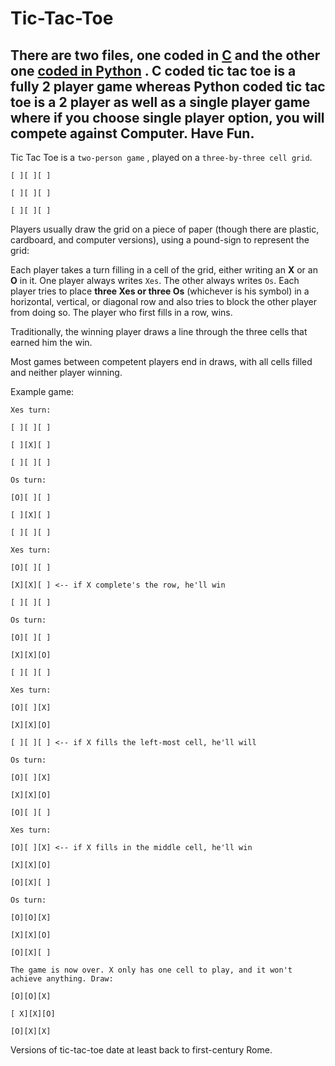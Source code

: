# Tic-Tac-Toe

## There are two files, one coded in [C](https://github.com/Divyanshpythonist/Tic-Tac-Toe/blob/master/tic_tac_toe.c) and the other one [coded in Python](https://github.com/Divyanshpythonist/Tic-Tac-Toe/blob/master/tic_tac_toe_vs_computer.py) . C coded tic tac toe is a fully 2 player game whereas Python coded tic tac toe is a 2 player as well as a single player game where if you choose single player option, you will compete against Computer. Have Fun.

Tic Tac Toe is a `two-person game` , played on a `three-by-three cell grid`.

```
[ ][ ][ ]

[ ][ ][ ]

[ ][ ][ ]
```

Players usually draw the grid on a piece of paper (though there are plastic, cardboard, and computer versions), using a pound-sign to represent the grid:

Each player takes a turn filling in a cell of the grid, either writing an **X** or an **O** in it. One player always writes `Xes`. The other always writes `Os`. Each player tries to place **three Xes or three Os** (whichever is his symbol) in a horizontal, vertical, or diagonal row and also tries to block the other player from doing so. The player who first fills in a row, wins.

Traditionally, the winning player draws a line through the three cells that earned him the win.


Most games between competent players end in draws, with all cells filled and neither player winning.

Example game:
```
Xes turn:

[ ][ ][ ]

[ ][X][ ]

[ ][ ][ ]

Os turn:

[O][ ][ ]

[ ][X][ ]

[ ][ ][ ]

Xes turn:

[O][ ][ ]

[X][X][ ] <-- if X complete's the row, he'll win

[ ][ ][ ]

Os turn:

[O][ ][ ]

[X][X][O]

[ ][ ][ ]

Xes turn:

[O][ ][X]

[X][X][O]

[ ][ ][ ] <-- if X fills the left-most cell, he'll will

Os turn:

[O][ ][X]

[X][X][O]

[O][ ][ ]

Xes turn:

[O][ ][X] <-- if X fills in the middle cell, he'll win

[X][X][O]

[O][X][ ]

Os turn:

[O][O][X]

[X][X][O]

[O][X][ ]

The game is now over. X only has one cell to play, and it won't achieve anything. Draw:

[O][O][X]

[ X][X][O]

[O][X][X]
```

Versions of tic-tac-toe date at least back to first-century Rome.
